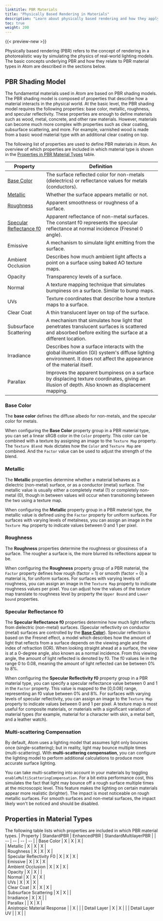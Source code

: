 ```yaml
---
linktitle: PBR Materials
title: "Physically Based Rendering in Materials"
description: "Learn about physically based rendering and how they apply to materials in Atom."
toc: true
weight: 200
---  
```


{{< preview-new >}}

Physically based rendering (PBR) refers to the concept of rendering in a photorealistic way by simulating the physics of real-world lighting models. The basic concepts underlying PBR and how they relate to PBR material types in Atom are described in the sections below.

## PBR Shading Model
The fundamental materials used in Atom are based on PBR shading models. The PBR shading model is composed of properties that describe how a material interacts in the physical world. At the basic level, the PBR shading model requires the following properties: base color, metallic, roughness, and specular reflectivity. These properties are enough to define materials such as wood, metal, concrete, and other raw materials. However, materials can become much more complex with properties such as clear coating, subsurface scattering, and more. For example, varnished wood is made from a basic wood material type with an additional clear coating on top.  

The following list of properties are used to define PBR materials in Atom. An overview of which properties are included in which material type is shown in the [Properties in PBR Material Types](#properties-in-pbr-material-types) table. 

| Property | Definition |
| - | - |
| [Base Color](#base-color) | The surface reflected color for non-metals (dielectrics) or reflectance values for metals (conductors). |
| [Metallic](#metallic) | Whether the surface appears metallic or not. |
| [Roughness](#roughness) | Apparent smoothness or roughness of a surface. |
| [Specular Reflectance f0](#specular-reflectance-f0) | Apparent reflectance of non-metal surfaces. The constant f0 represents the specular reflectance at normal incidence (Fresnel 0 angle). |
| Emissive | A mechanism to simulate light emitting from the surface. |
| Ambient Occlusion | Describes how much ambient light affects a point on a surface using baked AO texture maps. |
| Opacity | Transparency levels of a surface. |
| Normal | A texture mapping technique that simulates bumpiness on a surface. Similar to bump maps. |
| UVs | Texture coordinates that describe how a texture maps to a surface. |
| Clear Coat | A thin translucent layer on top of the surface. |
| Subsurface Scattering | A mechanism that simulates how light that penetrates translucent surfaces is scattered and absorbed before exiting the surface at a different location. |
| Irradiance | Describes how a surface interacts with the global illumination (GI) system's diffuse lighting environment. It does not affect the appearance of the material itself. |
| Parallax | Improves the apparent bumpiness on a surface by displacing texture coordinates, giving an illusion of depth. Also known as displacement mapping. |

### Base Color
The **base color** defines the diffuse albedo for non-metals, and the specular color for metals. 

When configuring the **Base Color** property group in a PBR material type, you can set a linear sRGB color in the `Color` property. This color can be combined with a texture by assigning an image to the `Texture Map` property. The `Texture Blend Mode` dictates how the `Color` and `Texture Map` are combined. And the `Factor` value can be used to adjust the strength of the blend.

### Metallic 
The **Metallic** properties determine whether a material behaves as a dielectric (non-metal) surface, or as a conductor (metal) surface. The metallic value is usually either a completely metal (1) or completely non-metal (0), though in between values will occur when transitioning between the two using a texture map. 

When configuring the **Metallic** property group in a PBR material type, the metallic value is defined using the `Factor` property for uniform surfaces. For surfaces with varying levels of metalness, you can assign an image in the `Texture Map` property to indicate values between 0 and 1 per pixel. 

### Roughness
The **Roughness** properties determine the roughness or glossiness of a surface. The rougher a surface is, the more blurred its reflections appear to be. 

When configuring the **Roughness** property group of a PBR material, the `Factor` property defines how rough (factor = 1) or smooth (factor = 0) a material is, for uniform surfaces. For surfaces with varying levels of roughness, you can assign an image in the `Texture Map` property to indicate roughness values per pixel. You can adjust how the values of the texture map translate to roughness level by property the `Upper Bound` and `Lower bound` properties. 

### Specular Reflectance f0
The **Specular Reflectance f0** properties determine how much light reflects from dielectric (non-metal) surfaces. (Specular reflectivity on conductor (metal) surfaces are controlled by the [**Base Color**](#base-color)). Specular reflection is based on the Fresnel effect, a model which describes how the amount of light that reflects from a surface depends on the viewing angle and the index of refraction (IOR). When looking straight ahead at a surface, the view is at a 0-degree angle, also known as a normal incidence. From this viewing angle, the amount of light reflected is denoted by f0. The f0 values lie in the range 0 to 0.08, meaning the amount of light reflected can be between 0% to 8%. 

When configuring the **Specular Reflectivity f0** property group in a PBR material type, you can specify a specular reflectance value between 0 and 1 in the `Factor` property. This value is mapped to the [0,0.08] range, representing an f0 value between 0% and 8%. For surfaces with varying levels of specular reflectivity, you can assign an image to the `Texture Map` property to indicate values between 0 and 1 per pixel. A texture map is most useful for composite materials, or materials with a significant variation of material types (for example, material for a character with skin, a metal belt, and a leather watch). 

### Multi-scattering Compensation
By default, Atom uses a lighting model that assumes light only bounces once (single-scattering); but in reality, light may bounce multiple times (multi-scattering). With **multi-scattering compensation**, you can configure the lighting model to perform additional calculations to produce more accurate surface lighting. 

You can take multi-scattering into account in your materials by toggling `enableMultiScatteringCompensation`. For a bit extra performance cost, this simulates the fact that light may bounce off a rough surface multiple times at the microscopic level. This feature makes the lighting on certain materials appear more realistic (brighter). The impact is most noticeable on rough metallic surfaces. For smooth surfaces and non-metal surfaces, the impact likely won't be noticed and should be disabled.

<!-- ### Emissive
...Ambient Occlusion, and more will be filled in later. [todo]

### Subsurface Scattering
Subsurface scattering is part of our shading model, however it does not follow the traditional PBR shading model due to its complexity. Instead, subsurface scattering is handled by a separate shading pass.
[todo]

### Irradiance
The irradiance color that is used for this material when calculating global illumination (indirect bounce lighting in the scene). Does not affect the appearance of the material itself.
[todo]
-->

<!-- ## Lighting
This section describes lighting interactions in PBR. There are properties in a material that allow you to apply lighting interactions: enableIBL, enableDirectional lights. You can also edit the lighting environment of a scene. -->

## Properties in Material Types
The following table lists which properties are included in which PBR material types.
| Property | StandardPBR | EnhancedPBR | StandardMultilayerPBR |
| -- | -- | -- | -- |
| Base Color  | X | X | X |  
| Metallic  | X | X | X |  
| Roughness  | X | X | X |  
| Specular Reflectivity F0  | X | X | X |  
| Emissive  | X | X | X |  
| Ambient Occlusion  | X | X | X |  
| Opacity  | X | X |  |  
| Normal  | X | X | X |  
| UVs  | X | X | X |  
| Clear Coat  | X | X | X |  
| Subsurface Scattering  | X | X |  |  
| Irradiance | X | X |  |  
| Parallax |  | X | X |  
| Anistropic Material Response |  | X |  |
| Detail Layer | X | X |  |
| Detail Layer UV |  | X |  |